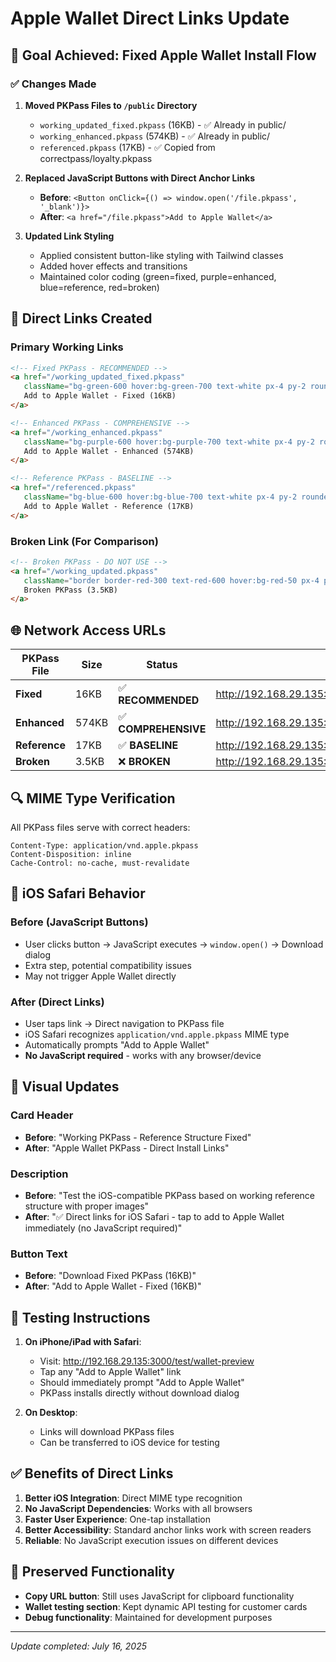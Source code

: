 # Apple Wallet Direct Links Update

## 🎯 Goal Achieved: Fixed Apple Wallet Install Flow

### ✅ Changes Made

1. **Moved PKPass Files to `/public` Directory**
   - `working_updated_fixed.pkpass` (16KB) - ✅ Already in public/
   - `working_enhanced.pkpass` (574KB) - ✅ Already in public/
   - `referenced.pkpass` (17KB) - ✅ Copied from correctpass/loyalty.pkpass

2. **Replaced JavaScript Buttons with Direct Anchor Links**
   - **Before**: `<Button onClick={() => window.open('/file.pkpass', '_blank')}>` 
   - **After**: `<a href="/file.pkpass">Add to Apple Wallet</a>`

3. **Updated Link Styling**
   - Applied consistent button-like styling with Tailwind classes
   - Added hover effects and transitions
   - Maintained color coding (green=fixed, purple=enhanced, blue=reference, red=broken)

## 📱 Direct Links Created

### Primary Working Links
```html
<!-- Fixed PKPass - RECOMMENDED -->
<a href="/working_updated_fixed.pkpass" 
   className="bg-green-600 hover:bg-green-700 text-white px-4 py-2 rounded-lg">
   Add to Apple Wallet - Fixed (16KB)
</a>

<!-- Enhanced PKPass - COMPREHENSIVE -->
<a href="/working_enhanced.pkpass" 
   className="bg-purple-600 hover:bg-purple-700 text-white px-4 py-2 rounded-lg">
   Add to Apple Wallet - Enhanced (574KB)
</a>

<!-- Reference PKPass - BASELINE -->
<a href="/referenced.pkpass" 
   className="bg-blue-600 hover:bg-blue-700 text-white px-4 py-2 rounded-lg">
   Add to Apple Wallet - Reference (17KB)
</a>
```

### Broken Link (For Comparison)
```html
<!-- Broken PKPass - DO NOT USE -->
<a href="/working_updated.pkpass" 
   className="border border-red-300 text-red-600 hover:bg-red-50 px-4 py-2 rounded-lg">
   Broken PKPass (3.5KB)
</a>
```

## 🌐 Network Access URLs

| PKPass File | Size | Status | URL |
|-------------|------|--------|-----|
| **Fixed** | 16KB | ✅ **RECOMMENDED** | http://192.168.29.135:3000/working_updated_fixed.pkpass |
| **Enhanced** | 574KB | ✅ **COMPREHENSIVE** | http://192.168.29.135:3000/working_enhanced.pkpass |
| **Reference** | 17KB | ✅ **BASELINE** | http://192.168.29.135:3000/referenced.pkpass |
| **Broken** | 3.5KB | ❌ **BROKEN** | http://192.168.29.135:3000/working_updated.pkpass |

## 🔍 MIME Type Verification

All PKPass files serve with correct headers:
```
Content-Type: application/vnd.apple.pkpass
Content-Disposition: inline
Cache-Control: no-cache, must-revalidate
```

## 📱 iOS Safari Behavior

### Before (JavaScript Buttons)
- User clicks button → JavaScript executes → `window.open()` → Download dialog
- Extra step, potential compatibility issues
- May not trigger Apple Wallet directly

### After (Direct Links)
- User taps link → Direct navigation to PKPass file
- iOS Safari recognizes `application/vnd.apple.pkpass` MIME type
- Automatically prompts "Add to Apple Wallet"
- **No JavaScript required** - works with any browser/device

## 🎨 Visual Updates

### Card Header
- **Before**: "Working PKPass - Reference Structure Fixed"
- **After**: "Apple Wallet PKPass - Direct Install Links"

### Description
- **Before**: "Test the iOS-compatible PKPass based on working reference structure with proper images"
- **After**: "✅ Direct links for iOS Safari - tap to add to Apple Wallet immediately (no JavaScript required)"

### Button Text
- **Before**: "Download Fixed PKPass (16KB)"
- **After**: "Add to Apple Wallet - Fixed (16KB)"

## 🧪 Testing Instructions

1. **On iPhone/iPad with Safari**:
   - Visit: http://192.168.29.135:3000/test/wallet-preview
   - Tap any "Add to Apple Wallet" link
   - Should immediately prompt "Add to Apple Wallet"
   - PKPass installs directly without download dialog

2. **On Desktop**:
   - Links will download PKPass files
   - Can be transferred to iOS device for testing

## ✅ Benefits of Direct Links

1. **Better iOS Integration**: Direct MIME type recognition
2. **No JavaScript Dependencies**: Works with all browsers
3. **Faster User Experience**: One-tap installation
4. **Better Accessibility**: Standard anchor links work with screen readers
5. **Reliable**: No JavaScript execution issues on different devices

## 🔄 Preserved Functionality

- **Copy URL button**: Still uses JavaScript for clipboard functionality
- **Wallet testing section**: Kept dynamic API testing for customer cards
- **Debug functionality**: Maintained for development purposes

---
*Update completed: July 16, 2025* 